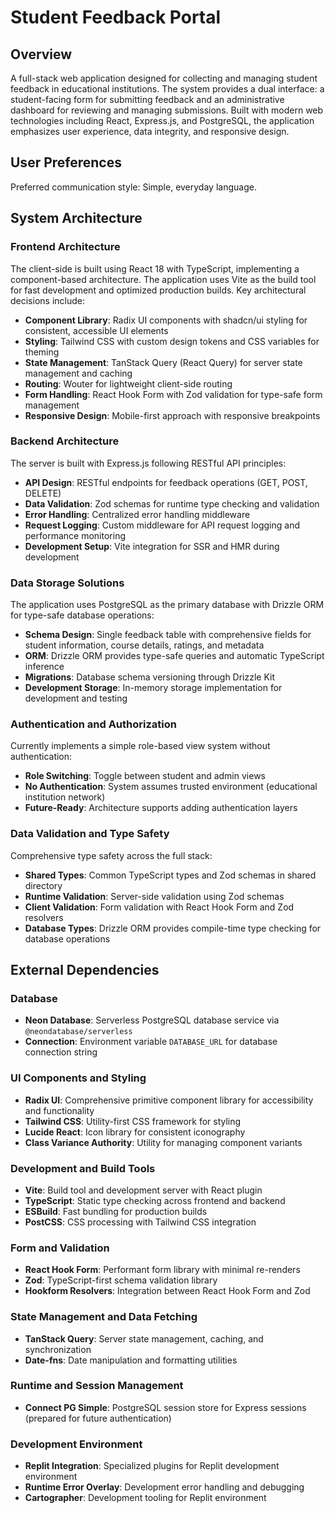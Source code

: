 # Student Feedback Portal

## Overview

A full-stack web application designed for collecting and managing student feedback in educational institutions. The system provides a dual interface: a student-facing form for submitting feedback and an administrative dashboard for reviewing and managing submissions. Built with modern web technologies including React, Express.js, and PostgreSQL, the application emphasizes user experience, data integrity, and responsive design.

## User Preferences

Preferred communication style: Simple, everyday language.

## System Architecture

### Frontend Architecture
The client-side is built using React 18 with TypeScript, implementing a component-based architecture. The application uses Vite as the build tool for fast development and optimized production builds. Key architectural decisions include:

- **Component Library**: Radix UI components with shadcn/ui styling for consistent, accessible UI elements
- **Styling**: Tailwind CSS with custom design tokens and CSS variables for theming
- **State Management**: TanStack Query (React Query) for server state management and caching
- **Routing**: Wouter for lightweight client-side routing
- **Form Handling**: React Hook Form with Zod validation for type-safe form management
- **Responsive Design**: Mobile-first approach with responsive breakpoints

### Backend Architecture
The server is built with Express.js following RESTful API principles:

- **API Design**: RESTful endpoints for feedback operations (GET, POST, DELETE)
- **Data Validation**: Zod schemas for runtime type checking and validation
- **Error Handling**: Centralized error handling middleware
- **Request Logging**: Custom middleware for API request logging and performance monitoring
- **Development Setup**: Vite integration for SSR and HMR during development

### Data Storage Solutions
The application uses PostgreSQL as the primary database with Drizzle ORM for type-safe database operations:

- **Schema Design**: Single feedback table with comprehensive fields for student information, course details, ratings, and metadata
- **ORM**: Drizzle ORM provides type-safe queries and automatic TypeScript inference
- **Migrations**: Database schema versioning through Drizzle Kit
- **Development Storage**: In-memory storage implementation for development and testing

### Authentication and Authorization
Currently implements a simple role-based view system without authentication:

- **Role Switching**: Toggle between student and admin views
- **No Authentication**: System assumes trusted environment (educational institution network)
- **Future-Ready**: Architecture supports adding authentication layers

### Data Validation and Type Safety
Comprehensive type safety across the full stack:

- **Shared Types**: Common TypeScript types and Zod schemas in shared directory
- **Runtime Validation**: Server-side validation using Zod schemas
- **Client Validation**: Form validation with React Hook Form and Zod resolvers
- **Database Types**: Drizzle ORM provides compile-time type checking for database operations

## External Dependencies

### Database
- **Neon Database**: Serverless PostgreSQL database service via `@neondatabase/serverless`
- **Connection**: Environment variable `DATABASE_URL` for database connection string

### UI Components and Styling
- **Radix UI**: Comprehensive primitive component library for accessibility and functionality
- **Tailwind CSS**: Utility-first CSS framework for styling
- **Lucide React**: Icon library for consistent iconography
- **Class Variance Authority**: Utility for managing component variants

### Development and Build Tools
- **Vite**: Build tool and development server with React plugin
- **TypeScript**: Static type checking across frontend and backend
- **ESBuild**: Fast bundling for production builds
- **PostCSS**: CSS processing with Tailwind CSS integration

### Form and Validation
- **React Hook Form**: Performant form library with minimal re-renders
- **Zod**: TypeScript-first schema validation library
- **Hookform Resolvers**: Integration between React Hook Form and Zod

### State Management and Data Fetching
- **TanStack Query**: Server state management, caching, and synchronization
- **Date-fns**: Date manipulation and formatting utilities

### Runtime and Session Management
- **Connect PG Simple**: PostgreSQL session store for Express sessions (prepared for future authentication)

### Development Environment
- **Replit Integration**: Specialized plugins for Replit development environment
- **Runtime Error Overlay**: Development error handling and debugging
- **Cartographer**: Development tooling for Replit environment